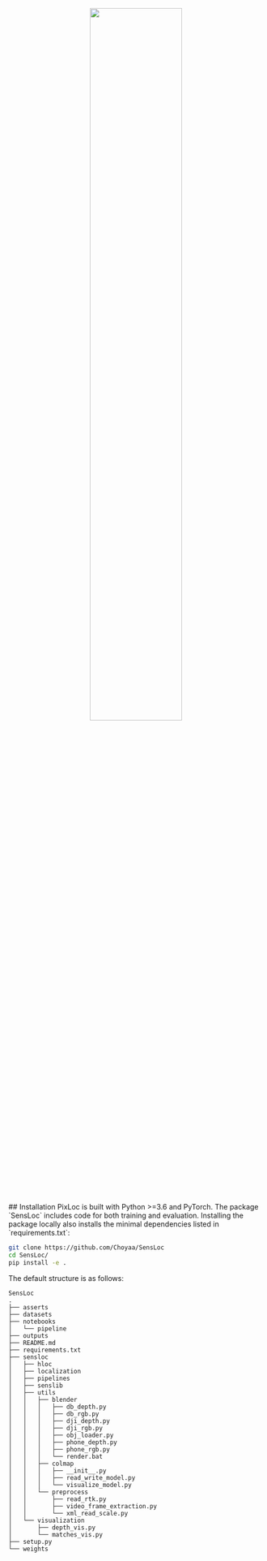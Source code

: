 <p align="center">
  <a href="https://github.com/Choyaa/SensLoc"><img src="assets/referebce1.png" width="60%"/></a>
</p>
## Installation
PixLoc is built with Python >=3.6 and PyTorch. The package `SensLoc` includes code for both training and evaluation. Installing the package locally also installs the minimal dependencies listed in `requirements.txt`:

``` bash
git clone https://github.com/Choyaa/SensLoc
cd SensLoc/
pip install -e .
```
The default structure is as follows:
```
SensLoc
.
├── asserts
├── datasets
├── notebooks
│   └── pipeline
├── outputs
├── README.md
├── requirements.txt
├── sensloc
│   ├── hloc
│   ├── localization
│   ├── pipelines
│   ├── senslib
│   ├── utils
│   │   ├── blender
│   │   │   ├── db_depth.py
│   │   │   ├── db_rgb.py
│   │   │   ├── dji_depth.py
│   │   │   ├── dji_rgb.py
│   │   │   ├── obj_loader.py
│   │   │   ├── phone_depth.py
│   │   │   ├── phone_rgb.py
│   │   │   └── render.bat
│   │   ├── colmap
│   │   │   ├── __init__.py
│   │   │   ├── read_write_model.py
│   │   │   └── visualize_model.py
│   │   └── preprocess
│   │       ├── read_rtk.py
│   │       ├── video_frame_extraction.py
│   │       └── xml_read_scale.py
│   └── visualization
│       ├── depth_vis.py
│       └── matches_vis.py
├── setup.py
└── weights
```

